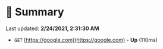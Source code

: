 # 📖 Summary
Last updated: **2/24/2021, 2:31:30 AM**

- `GET` [https://google.com](https://google.com) - **Up** (110ms)
